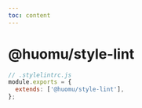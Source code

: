 ```yaml
---
toc: content
---
```


# @huomu/style-lint

```js
// .stylelintrc.js
module.exports = {
  extends: ['@huomu/style-lint'],
};
```

